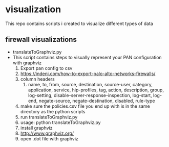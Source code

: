 # visualization
This repo contains scripts i created to visualize different types of data

## firewall visualizations 

- translateToGraphviz.py
 - This script contains steps to visually represent your PAN configuration with graphviz
    1. Export pan config to csv
     1. https://indeni.com/how-to-export-palo-alto-networks-firewalls/
     2. column headers
        1. name, to, from, source, destination, source-user, category, application, service, hip-profiles, tag, action, description, group, log-setting, disable-server-response-inspection, log-start, log-end, negate-source, negate-destination, disabled, rule-type
    2. make sure the policies.csv file you end up with is in the same directory as the python scripts
    3. run translateToGraphviz.py
      1. usage: python translateToGraphviz.py
    4. install graphviz
      1. http://www.graphviz.org/
    5. open .dot file with graphviz
